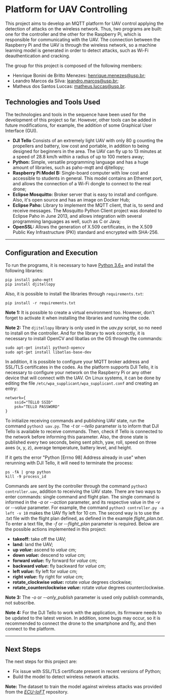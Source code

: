 # Platform for UAV Controlling

This project aims to develop an MQTT platform for UAV control applying the detection of attacks on the wireless network. Thus, two programs are built: one for the controller and the other for the Raspberry Pi, which is responsible for communicating with the UAV. The connection between the Raspberry Pi and the UAV is through the wireless network, so a machine learning model is generated in order to detect attacks, such as Wi-Fi deauthentication and cracking.

The group for this project is composed of the following members:

- Henrique Bonini de Britto Menezes: henrique.menezes@usp.br;
- Leandro Marcos da Silva: leandro.marcos@usp.br;
- Matheus dos Santos Luccas: matheus.luccas@usp.br.

## Technologies and Tools Used
The technologies and tools in the sequence have been used for the development of this project so far. However, other tools can be added in future modifications, for example, the addition of some Graphical User Interface (GUI).

- **DJI Tello** Consists of an extremely light UAV with only 80 g counting the propellers and battery, low cost and portable, in addition to being designed for beginners in the area. The UAV can fly up to 13 minutes at a speed of 28.8 km/h within a radius of up to 100 meters away;
- **Python:** Simple, versatile programming language and has a huge amount of libraries, such as paho-mqtt and djitellopy;
- **Raspberry Pi Model B:** Single-board computer with low cost and accessible to students in general. This model contains an Ethernet port, and allows the connection of a Wi-Fi dongle to connect to the real drone;
- **Eclipse Mosquitto:** Broker server that is easy to install and configure. Also, it's open source and has an image on Docker Hub;
- **Eclipse Paho:** Library to implement the MQTT client, that is, to send and receive messages. The Mosquitto Python Client project was donated to Eclipse Paho in June 2013, and allows integration with several programming languages as well, such as C or Java;
- **OpenSSL:** Allows the generation of X.509 certificates, in the X.509 Public Key Infrastructure (PKI) standard and encrypted with SHA-256.

-----

## Configuration and Execution

To run the programs, it is necessary to have [Python 3.6+](https://www.python.org/) and install the following libraries:

````
pip install paho-mqtt
pip install djitellopy
````

Also, it is possible to install the libraries through ```requirements.txt```:

```
pip install -r requirements.txt
```

__Note 1:__ It is possible to create a virtual environment too. However, don't forget to activate it when installing the libraries and running the code.

__Note 2:__ The ```djitellopy``` library is only used in the _uav.py_ script, so no need to install on the controller. And for the library to work correctly, it is necessary to install OpenCV and libatlas on the OS through the commands:

```
sudo apt-get install python3-opencv
sudo apt-get install libatlas-base-dev
```

In addition, it is possible to configure your MQTT broker address and SSL/TLS certificates in the codes. As the platform supports DJI Tello, it is necessary to configure your network on the Raspberry Pi or any other device that will connect with the UAV. On Linux systems, it can be done by editing the file ```/etc/wpa_supplicant/wpa_supplicant.conf``` and creating an entry:

````
network={
    ssid="TELLO SSID"
    psk="TELLO PASSWORD"
}
````

To initialize receiving commands and publishing UAV state, run the command ```python3 uav.py```. The _-t_ or _--tello_ parameter is to inform that DJI Tello is available to receive commands. Then, check if Tello is connected to the network before informing this parameter. Also, the drone state is published every two seconds, being sent pitch, yaw, roll, speed on three axes (x, y, z), average temperature, battery level, and height.

If it gets the error "Python [Errno 98] Address already in use" when rerunning with DJI Tello, it will need to terminate the process:

```
ps -fA | grep python
kill -9 process_id
```

Commands are sent by the controller through the command ```python3 controller.uav```, addition to receiving the UAV state. There are two ways to enter commands: single command and flight plan. The single command is informed in the _-a_ or _--action_ parameter, and its respective value in the _-v_ or _--value_ parameter. For example, the command ```python3 controller.py -a left -v 10``` makes the UAV fly left for 10 cm. The second way is to use the .txt file with the flight plan defined, as defined in the example _flight_plan.txt_. To enter a text file, the _-f_ or _--flight_plan_ parameter is required. Below are the possible actions implemented in this project:

- **takeoff:** take off the UAV;
- **land:** land the UAV;
- **up _value_:** ascend to _value_ cm;
- **down _value_:** descend to _value_ cm;
- **forward _value_:** fly forward for _value_ cm;
- **backward _value_:** fly backward for _value_ cm;
- **left _value_:** fly left for _value_ cm;
- **right _value_:** fly right for _value_ cm;
- **rotate_clockwise _value_:** rotate _value_ degrees clockwise;
- **rotate_counterclockwise _value_:** rotate _value_ degrees counterclockwise.

__Note 3:__ The _-o_ or _--only_publish_ parameter is used only publish commands, not subscribe.

__Note 4:__ For the DJI Tello to work with the application, its firmware needs to be updated to the latest version. In addition, some bugs may occur, so it is recommended to connect the drone to the smartphone and fly, and then connect to the platform.

-----

## Next Steps

The next steps for this project are:

- Fix issue with SSL/TLS certificate present in recent versions of Python;
- Build the model to detect wireless network attacks.

__Note:__ The dataset to train the model against wireless attacks was provided from the _[ECU-IoFT](https://github.com/iMohi/ECU-IoFT)_ repository.
